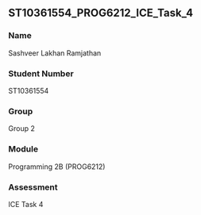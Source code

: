 ## ST10361554_PROG6212_ICE_Task_4

### Name
Sashveer Lakhan Ramjathan

### Student Number
ST10361554

### Group
Group 2

### Module
Programming 2B (PROG6212)

### Assessment
ICE Task 4